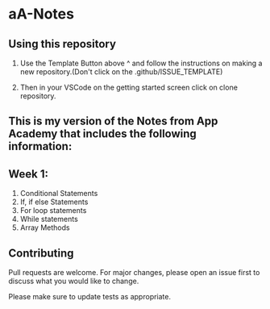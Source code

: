 # aA-Notes

## Using this repository

1. Use the Template Button above ^ and follow the instructions on making a new repository.(Don't click on the .github/ISSUE_TEMPLATE)

1. Then in your VSCode on the getting started screen click on clone repository.

## This is my version of the Notes from App Academy that includes the following information:

## Week 1:

1. Conditional Statements
2. If, if else Statements
3. For loop statements
4. While statements
5. Array Methods

## Contributing

Pull requests are welcome. For major changes, please open an issue first to discuss what you would like to change.

Please make sure to update tests as appropriate.
